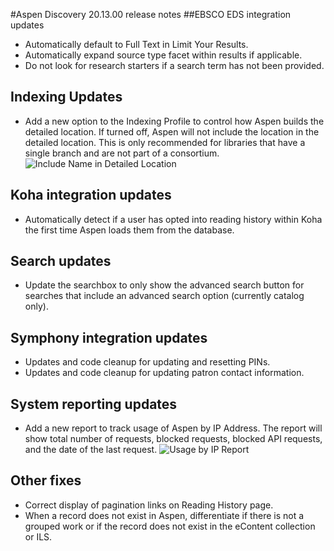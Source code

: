 #Aspen Discovery 20.13.00 release notes
##EBSCO EDS integration updates
- Automatically default to Full Text in Limit Your Results. 
- Automatically expand source type facet within results if applicable. 
- Do not look for research starters if a search term has not been provided. 

## Indexing Updates 
- Add a new option to the Indexing Profile to control how Aspen builds the detailed location.  If turned off, Aspen will not include the location in the detailed location. This is only recommended for libraries that have a single branch and are not part of a consortium. 
  ![Include Name in Detailed Location](/release_notes/images/20_13_00_include_name_in_detailed_location.png)
  
## Koha integration updates
- Automatically detect if a user has opted into reading history within Koha the first time Aspen loads them from the database.  

## Search updates
- Update the searchbox to only show the advanced search button for searches that include an advanced search option (currently catalog only).

## Symphony integration updates
- Updates and code cleanup for updating and resetting PINs. 
- Updates and code cleanup for updating patron contact information.

## System reporting updates
- Add a new report to track usage of Aspen by IP Address. The report will show total number of requests, blocked requests, blocked API requests, and the date of the last request. 
  ![Usage by IP Report](/release_notes/images/20_13_00_usage_by_ip.png) 

## Other fixes
- Correct display of pagination links on Reading History page.
- When a record does not exist in Aspen, differentiate if there is not a grouped work or if the record does not exist in the eContent collection or ILS.  

